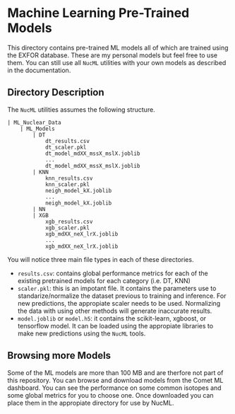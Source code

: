 # Machine Learning Pre-Trained Models 

This directory contains pre-trained ML models all of which are trained using the EXFOR database. These are my personal models but feel free to use them. You can still use all `NucML` utilities with your own models as described in the documentation.

## Directory Description

The `NucML` utilities assumes the following structure.

```
| ML_Nuclear_Data
    | ML_Models
        | DT
            dt_results.csv
            dt_scaler.pkl
            dt_model_mdXX_mssX_mslX.joblib
            ...
            dt_model_mdXX_mssX_mslX.joblib
        | KNN
            knn_results.csv
            knn_scaler.pkl
            neigh_model_kX.joblib
            ...
            neigh_model_kX.joblib
        | NN
        | XGB
            xgb_results.csv
            xgb_scaler.pkl
            xgb_mdXX_neX_lrX.joblib
            ...
            xgb_mdXX_neX_lrX.joblib
```

You will notice three main file types in each of these directories.

- `results.csv`: contains global performance metrics for each of the existing pretrained models for each category (i.e. DT, KNN)
- `scaler.pkl`: this is an impotant file. It contains the parameters use to standarize/normalize the dataset previous to training and inference. For new predictions, the appropiate scaler needs to be used. Normalizing the data with using other methods will generate inaccurate results. 
- `model.joblib` or `model.h5`: it contains the scikit-learn, xgboost, or tensorflow model. It can be loaded using the appropiate libraries to make new predictions using the `NucML` tools.

## Browsing more Models

Some of the ML models are more than 100 MB and are therfore not part of this repository. You can browse and download models from the Comet ML dashboard. You can see the performance on some common isotopes and some global metrics for you to choose one. Once downloaded you can place them in the appropiate directory for use by NucML. 

